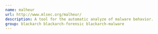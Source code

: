 ```yaml
---
name: malheur
url: http://www.mlsec.org/malheur/
description: A tool for the automatic analyze of malware behavior.
group: blackarch blackarch-forensic blackarch-malware
---
```

